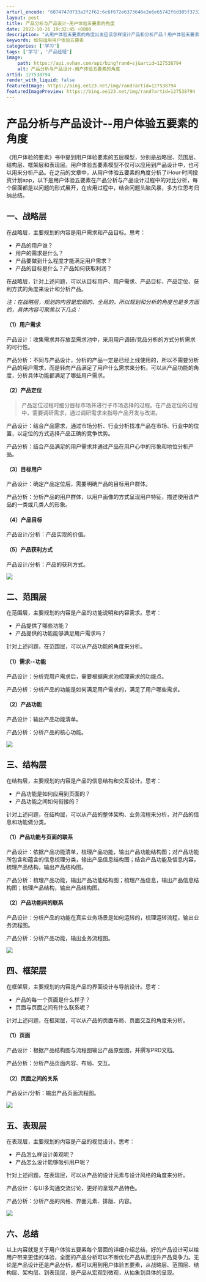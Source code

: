 ```yaml
---
arturl_encode: "68747470733a2f2f62:6c6f672e6373646e2e6e65742f6d305f37323638333634372f:61727469636c652f64657461696c732f313237353338373934"
layout: post
title: 产品分析与产品设计-用户体验五要素的角度
date: 2022-10-26 19:32:45 +0800
description: "从用户体验五要素的角度出发应该怎样设计产品和分析产品？用户体验五要素在分析产"
keywords: 如何运用用户体验五要素
categories: ['学习']
tags: ['学习', '产品经理']
image:
    path: https://api.vvhan.com/api/bing?rand=sj&artid=127538794
    alt: 产品分析与产品设计-用户体验五要素的角度
artid: 127538794
render_with_liquid: false
featuredImage: https://bing.ee123.net/img/rand?artid=127538794
featuredImagePreview: https://bing.ee123.net/img/rand?artid=127538794
---
```


# 产品分析与产品设计--用户体验五要素的角度

《用户体验的要素》书中提到用户体验要素的五层模型，分别是战略层、范围层、结构层、框架层和表现层。用户体验五要素模型不仅可以应用到产品设计中，也可以用来分析产品。在之前的文章中，从用户体验五要素的角度分析了iHour·时间投资计划app，以下是用户体验五要素在产品分析与产品设计过程中的对比分析，每个层面都是以问题的形式展开，在应用过程中，结合问题头脑风暴，多方位思考归纳总结。

## 一、战略层

在战略层，主要规划的内容是用户需求和产品目标。思考：

* 产品的用户谁？
* 用户的需求是什么？
* 产品要做到什么程度才能满足用户需求？
* 产品的目标是什么？产品如何获取利润？

在战略层，针对上述问题，可以从目标用户、用户需求、产品目标、产品定位、获利方式的角度来设计和分析产品。

*注：在战略层，规划的内容是宏观的、全局的，所以规划和分析的角度也是多方面的，具体内容可聚焦以下几点：*

#### （1）用户需求

产品设计：收集需求并存放至需求池中，采用用户调研/竞品分析的方式分析需求的可行性。

产品分析：不同与产品设计，分析的产品一定是已经上线使用的，所以不需要分析产品的用户需求，而是转向产品满足了用户什么需求来分析。可以从产品功能的角度，分析具体功能都满足了哪些用户需求。

#### （2）产品定位

> 产品定位过程时细分目标市场并进行子市场选择的过程。在产品定位的过程中，需要调研需求，通过调研需求来指导产品开发与改进。

产品设计：结合产品需求，通过市场分析、行业分析找准产品在市场、行业中的位置，以定位的方式选择产品正确的竞争优势。

产品分析：结合产品满足的用户需求并通过产品在用户心中的形象和地位分析产品。

#### （3）目标用户

产品设计：确定产品定位后，需要明确产品的目标用户群体。

产品分析：分析产品的用户群体，以用户画像的方式呈现用户特征，描述使用该产品的一类或几类人的形象。

#### （4）产品目标

产品设计/分析：产品实现的价值。

#### （5）产品获利方式

产品设计/分析：产品的获利方式。

![](https://i-blog.csdnimg.cn/blog_migrate/3df20abb25987e6a8d11e37daa1957be.png)

## 二、范围层

在范围层，主要规划的内容是产品的功能说明和内容需求。思考：

* 产品提供了哪些功能？
* 产品提供的功能能够满足用户需求吗？

针对上述问题，在范围层，可以从产品功能的角度来分析。

#### （1）需求--功能

产品设计：分析完用户需求后，需要根据需求池梳理需求的功能点。

产品分析：分析产品的功能是如何满足用户需求的，满足了用户哪些需求。

#### （2）产品功能

产品设计：输出产品功能清单。

产品分析：分析产品的核心功能。

![](https://i-blog.csdnimg.cn/blog_migrate/f2765c5f437b66ce664b35f2b1a37f3a.png)

## ​三、结构层

在结构层，主要规划的内容是产品的信息结构和交互设计。思考：

* 产品功能是如何应用到页面的？
* 产品功能之间如何衔接的？

针对上述问题，在结构层，可以从产品的整体架构、业务流程来分析，对产品的信息和功能做分类。

#### （1）产品功能与页面的联系

产品设计：依据产品功能清单，梳理产品功能，输出产品功能结构图；对产品功能所包含和蕴含的信息梳理分类，输出产品信息结构图；结合产品功能及信息内容，梳理产品结构，输出产品结构图。

产品分析：梳理产品功能，输出产品功能结构图；梳理产品信息，输出产品信息结构图；梳理产品结构，输出产品结构图。

#### （2）产品功能间的联系

产品设计：分析产品的功能在真实业务场景是如何运转的，梳理运转流程，输出业务流程图。

产品分析：分析产品功能，输出业务流程图。

![](https://i-blog.csdnimg.cn/blog_migrate/77d0b920900a5cbedc3a5172a03dfffc.png)

## ​四、框架层

在框架层，主要规划的内容是产品的界面设计与导航设计。思考：

* 产品的每一个页面是什么样子？
* 页面与页面之间有什么联系呢？

针对上述问题，在框架层，可以从产品的页面布局、页面交互的角度来分析。

#### （1）页面

产品设计：根据产品结构图与流程图输出产品原型图，并撰写PRD文档。

产品分析：分析产品页面内容、布局、交互。

#### （2）页面之间的关系

产品设计/分析：输出产品页面流程图。

![](https://i-blog.csdnimg.cn/blog_migrate/169951877c0353c66323046385026abc.png)

## 五、表现层

在表现层，主要规划的内容是产品的视觉设计。思考：

* 产品怎么样设计美观呢？
* 产品怎么设计能够吸引用户呢？

针对上述问题，在表现层，可以从产品的设计元素与设计风格的角度来分析。

产品设计：与UI多沟通交流讨论，更好的呈现产品特色。

产品分析：分析产品的风格、界面元素、排版、内容。

![](https://i-blog.csdnimg.cn/blog_migrate/3bff1e5b71548964287a5323784eb2fd.png)

## 六、总结

以上内容就是关于用户体验五要素每个层面的详细介绍总结，好的产品设计可以给用户带来更佳的体验，全面的产品分析可以不断优化产品从而提升产品竞争力。无论是产品设计还是产品分析，都可以用到用户体验五要素，从战略层、范围层、结构层、架构层、到表现层，是产品从宏观到微观，从抽象到具体的呈现。
